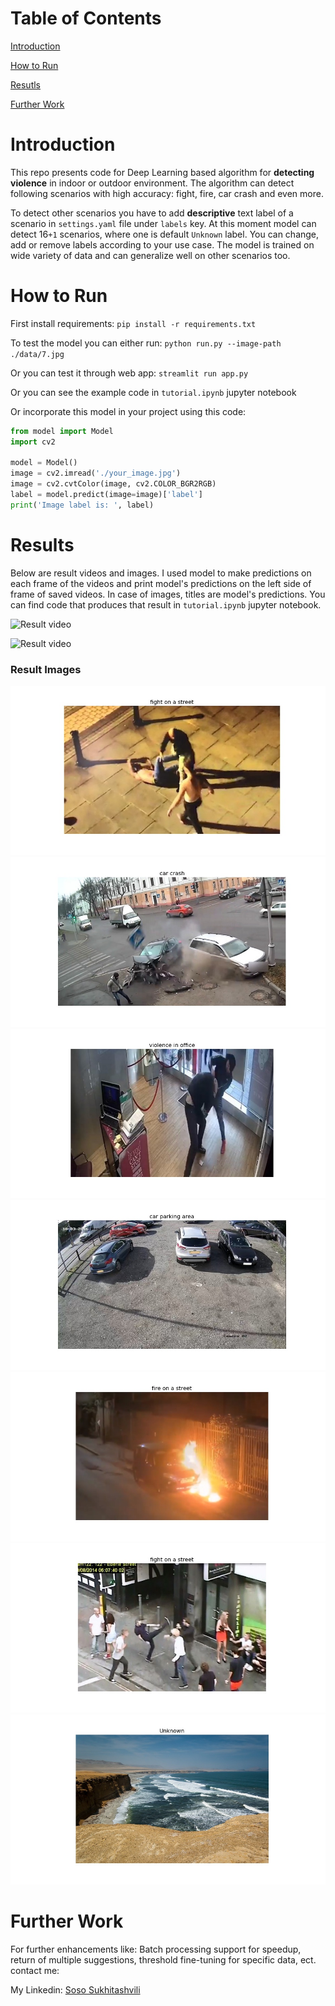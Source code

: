 # Table of Contents

[Introduction](#introduction)

[How to Run](#howtorun)

[Resutls](#results)

[Further Work](#work)
<a name="introduction"/>

# Introduction

This repo presents code for Deep Learning based algorithm for
**detecting violence** in indoor or outdoor environment. The algorithm can
detect following scenarios with high accuracy: fight, fire, car crash and even
more.

To detect other scenarios you have to add **descriptive** text label of a
scenario in `settings.yaml` file under `labels` key. At this moment model can
detect 16`+1` scenarios, where one is default `Unknown` label. You can change,
add or remove labels according to your use case. The model is trained on wide
variety of data and can generalize well on other scenarios too.
<a name="howtorun"/>

# How to Run
First install requirements:
`pip install -r requirements.txt`

To test the model you can either run:
`python run.py --image-path ./data/7.jpg`

Or you can test it through web app:
`streamlit run app.py`

Or you can see the example code in `tutorial.ipynb` jupyter notebook

Or incorporate this model in your project using this code:

```python
from model import Model
import cv2

model = Model()
image = cv2.imread('./your_image.jpg')
image = cv2.cvtColor(image, cv2.COLOR_BGR2RGB)
label = model.predict(image=image)['label']
print('Image label is: ', label)
```

<a name="results"></a>
# Results

Below are result videos and images. I used model to make predictions on each 
frame of the videos and print model's predictions on the left side of frame of 
saved videos. In case of images, titles are model's predictions. 
You can find code that produces that result in `tutorial.ipynb` jupyter notebook.

![Result video](./results/output_fire.gif)

![Result video](./results/output_fight.gif)

### Result Images

![Result image](./results/3.jpg)
![Result image](./results/9.jpg)
![Result image](./results/2.jpg)
![Result image](./results/4.jpg)
![Result image](./results/10.jpg)
![Result image](./results/7.jpg)
![Result image](./results/0.jpg)



<a name="work"></a>
# Further Work

For further enhancements like: Batch processing support for speedup, return of 
multiple suggestions, threshold fine-tuning for specific data, ect. contact me:

My Linkedin: [Soso Sukhitashvili](https://www.linkedin.com/in/soso-sukhitashvili/)

